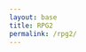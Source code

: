 ```yaml
---
layout: base
title: RPG2
permalink: /rpg2/
---
```


<style>
.custom-alert {
    display: none;
    position: fixed;
    left: 50%;
    top: 50%;
    transform: translate(-50%, -50%);
    z-index: 1000;
}

.custom-alert button {
    background-color: transparent; /* Fully transparent background */
    display: flex; /* Use flexbox for layout */
    align-items: center; /* Center items vertically */
    justify-content: center; /* Center items horizontally */
    width: 100%; /* Adjust width to fit content */
    height: 100%; /* Adjust height to fit content */
    position: absolute; /* Position the button relative to the alert box */
}

</style>

<canvas id='gameCanvas'></canvas>
<div id="custom-alert" class="custom-alert">
    <button onclick="closeCustomAlert()" id="custom-alert-message"></button>
</div>

<script type="module">
    import GameControl from '{{site.baseurl}}/assets/js/rpg2/GameControl.js';

    const path = "{{site.baseurl}}";

    // Start game engine
    GameControl.start(path);
</script>

<script>
import GameEnv from "./GameEnv.js";\import GameObject from "./GameObject.js";

class NpcFrog extends GameObject {
    constructor(data = null) {
        super(data);
        this.alertTimeout = null;
    }

    /**
     * Override the update method to draw the NPC.
     * This NPC is stationary, so the update method only calls the draw method.
     * 
     * @override
     */
    update() {
        this.draw();
    }

    /**
     * Handles keydown events for proximity interaction.
     * This method is triggered when a key is pressed and checks for proximity interactions.
     * 
     * @param {Object} event - The event object containing the key that was pressed.
     * @param {string} event.key - The key that was pressed.
     * 
     * Keys handled:
     * - 'e': Proximity interaction for Player 1
     * - 'u': Proximity interaction for Player 2
     * 
     * This method calls checkProximityToNPC() if either 'e' or 'u' is pressed.
     */
    handleKeyDown({ key }) {
        switch (key) {
            case 'e':  // Player 1 
            case 'u':  // Player 2 
                this.checkProximityToNPC();
                break;
        }
    }

    /**
     * Handles key up events to stop the player's velocity.
     * 
     * This method stops the player's velocity based on the key released.
     * It also clears the alert timeout if the 'e' or 'u' key is released.
     * 
     * @param {Object} event - The keyup event object.
     * @param {string} event.key - The key that was released.
     */
    handleKeyUp({ key }) {
        // Check if the released key is 'e' or 'u'
        if (key === 'e' || key === 'u') {
            // Clear the alert timeout to cancel the alert
            if (this.alertTimeout) {
                clearTimeout(this.alertTimeout);
                this.alertTimeout = null;
                closeCustomAlert();
            }
        }
    }

    /**
     * Custom alert mechanism to handle responses.
     * 
     * @param {string} message - The message to be displayed in the alert.
     */
    handleResponse(message) {
        // Clear any existing alert timeout
        if (this.alertTimeout) {
            clearTimeout(this.alertTimeout);
        }

        // Set a new alert timeout
        this.alertTimeout = setTimeout(() => {
            showCustomAlert(message);
        }, 0);
    }

    /**
     * Check for proximity of objects.
     * This method checks if any players are within a certain distance of the NPC.
     * If players are within the specified distance, their names are collected and a response is generated.
     */
    checkProximityToNPC() {
        // Filter all Player objects from the game environment
        var players = GameEnv.gameObjects.filter(obj => obj instanceof GameObject);
        var npc = this;
        var names = [];

        if (players.length > 0 && npc) {
            players.forEach(player => {
                // The Euclidean distance between two points in a 2D space
                var distance = Math.sqrt(
                    Math.pow(player.position.x - npc.position.x, 2) + Math.pow(player.position.y - npc.position.y, 2)
                );
                // The distance is less than 100 pixels
                if (player != npc && distance <= 100) {
                    names.push(player.spriteData.name);
                }
            });
            // Join all player names inside the proximity
            if (names.length > 0) {
                this.handleResponse(`Hello, ${names.join(', ')}`);
            }
        }
    }
}

export default NpcFrog;

/**
 * Show the custom alert with the given message.
 * 
 * @param {string} message - The message to be displayed in the alert.
 */
function showCustomAlert(message) {
    const alertBox = document.getElementById('custom-alert');
    const alertMessage = document.getElementById('custom-alert-message');
    alertMessage.textContent = message;
    alertBox.style.display = 'block';
}

/**
 * Close the custom alert.
 */
function closeCustomAlert() {
    const alertBox = document.getElementById('custom-alert');
    alertBox.style.display = 'none';
}
<script/>